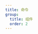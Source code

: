 ```yaml
---
title: 命令
group:
  title: 组件
  order: 2
---
```


<code src="../../../examples/component/command" compact background="#f6f7f9" />
